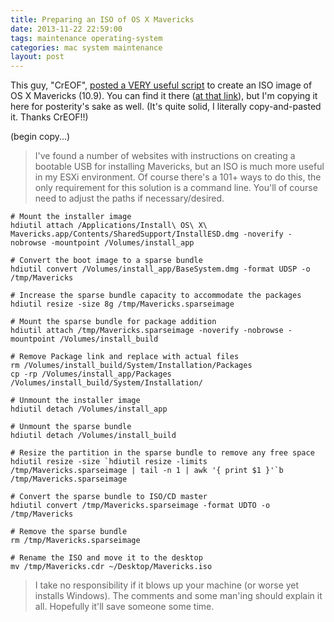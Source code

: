 ```yaml
---
title: Preparing an ISO of OS X Mavericks
date: 2013-11-22 22:59:00
tags: maintenance operating-system
categories: mac system maintenance
layout: post
---
```



This guy, "CrEOF", [posted a VERY useful script][1] to create an ISO image of OS X Mavericks (10.9). You can find it there ([at that link][1]), but I'm copying it here for posterity's sake as well. (It's quite solid, I literally copy-and-pasted it. Thanks CrEOF!!)

(begin copy...)

> I've found a number of websites with instructions on creating a bootable USB for installing
> Mavericks, but an ISO is much more useful in my ESXi environment. Of course there's a 101+ 
> ways to do this, the only requirement for this solution is a command line. You'll of 
> course need to adjust the paths if necessary/desired.


```shell
# Mount the installer image
hdiutil attach /Applications/Install\ OS\ X\ Mavericks.app/Contents/SharedSupport/InstallESD.dmg -noverify -nobrowse -mountpoint /Volumes/install_app

# Convert the boot image to a sparse bundle
hdiutil convert /Volumes/install_app/BaseSystem.dmg -format UDSP -o /tmp/Mavericks

# Increase the sparse bundle capacity to accommodate the packages
hdiutil resize -size 8g /tmp/Mavericks.sparseimage

# Mount the sparse bundle for package addition
hdiutil attach /tmp/Mavericks.sparseimage -noverify -nobrowse -mountpoint /Volumes/install_build

# Remove Package link and replace with actual files
rm /Volumes/install_build/System/Installation/Packages
cp -rp /Volumes/install_app/Packages /Volumes/install_build/System/Installation/

# Unmount the installer image
hdiutil detach /Volumes/install_app

# Unmount the sparse bundle
hdiutil detach /Volumes/install_build

# Resize the partition in the sparse bundle to remove any free space
hdiutil resize -size `hdiutil resize -limits /tmp/Mavericks.sparseimage | tail -n 1 | awk '{ print $1 }'`b /tmp/Mavericks.sparseimage

# Convert the sparse bundle to ISO/CD master
hdiutil convert /tmp/Mavericks.sparseimage -format UDTO -o /tmp/Mavericks

# Remove the sparse bundle
rm /tmp/Mavericks.sparseimage

# Rename the ISO and move it to the desktop
mv /tmp/Mavericks.cdr ~/Desktop/Mavericks.iso

```



> I take no responsibility if it blows up your machine (or worse yet installs Windows). 
> The comments and some man'ing should explain it all. Hopefully it'll save someone 
> some time.


[1]: http://forums.appleinsider.com/t/159955/howto-create-bootable-mavericks-iso
